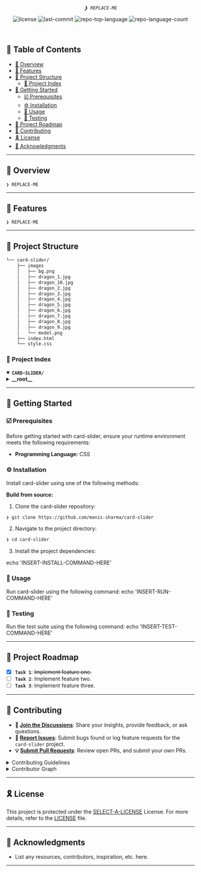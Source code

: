 
<p align="center">
	<em><code>❯ REPLACE-ME</code></em>
</p>
<p align="center">
	<img src="https://img.shields.io/github/license/manis-sharma/card-slider?style=default&logo=opensourceinitiative&logoColor=white&color=0080ff" alt="license">
	<img src="https://img.shields.io/github/last-commit/manis-sharma/card-slider?style=default&logo=git&logoColor=white&color=0080ff" alt="last-commit">
	<img src="https://img.shields.io/github/languages/top/manis-sharma/card-slider?style=default&color=0080ff" alt="repo-top-language">
	<img src="https://img.shields.io/github/languages/count/manis-sharma/card-slider?style=default&color=0080ff" alt="repo-language-count">
</p>
<p align="center"><!-- default option, no dependency badges. -->
</p>
<p align="center">
	<!-- default option, no dependency badges. -->
</p>
<br>

## 🔗 Table of Contents

- [📍 Overview](#-overview)
- [👾 Features](#-features)
- [📁 Project Structure](#-project-structure)
  - [📂 Project Index](#-project-index)
- [🚀 Getting Started](#-getting-started)
  - [☑️ Prerequisites](#-prerequisites)
  - [⚙️ Installation](#-installation)
  - [🤖 Usage](#🤖-usage)
  - [🧪 Testing](#🧪-testing)
- [📌 Project Roadmap](#-project-roadmap)
- [🔰 Contributing](#-contributing)
- [🎗 License](#-license)
- [🙌 Acknowledgments](#-acknowledgments)

---

## 📍 Overview

<code>❯ REPLACE-ME</code>

---

## 👾 Features

<code>❯ REPLACE-ME</code>

---

## 📁 Project Structure

```sh
└── card-slider/
    ├── images
    │   ├── bg.png
    │   ├── dragon_1.jpg
    │   ├── dragon_10.jpg
    │   ├── dragon_2.jpg
    │   ├── dragon_3.jpg
    │   ├── dragon_4.jpg
    │   ├── dragon_5.jpg
    │   ├── dragon_6.jpg
    │   ├── dragon_7.jpg
    │   ├── dragon_8.jpg
    │   ├── dragon_9.jpg
    │   └── model.png
    ├── index.html
    └── style.css
```


### 📂 Project Index
<details open>
	<summary><b><code>CARD-SLIDER/</code></b></summary>
	<details> <!-- __root__ Submodule -->
		<summary><b>__root__</b></summary>
		<blockquote>
			<table>
			<tr>
				<td><b><a href='https://github.com/manis-sharma/card-slider/blob/master/style.css'>style.css</a></b></td>
				<td><code>❯ REPLACE-ME</code></td>
			</tr>
			<tr>
				<td><b><a href='https://github.com/manis-sharma/card-slider/blob/master/index.html'>index.html</a></b></td>
				<td><code>❯ REPLACE-ME</code></td>
			</tr>
			</table>
		</blockquote>
	</details>
</details>

---
## 🚀 Getting Started

### ☑️ Prerequisites

Before getting started with card-slider, ensure your runtime environment meets the following requirements:

- **Programming Language:** CSS


### ⚙️ Installation

Install card-slider using one of the following methods:

**Build from source:**

1. Clone the card-slider repository:
```sh
❯ git clone https://github.com/manis-sharma/card-slider
```

2. Navigate to the project directory:
```sh
❯ cd card-slider
```

3. Install the project dependencies:

echo 'INSERT-INSTALL-COMMAND-HERE'



### 🤖 Usage
Run card-slider using the following command:
echo 'INSERT-RUN-COMMAND-HERE'

### 🧪 Testing
Run the test suite using the following command:
echo 'INSERT-TEST-COMMAND-HERE'

---
## 📌 Project Roadmap

- [X] **`Task 1`**: <strike>Implement feature one.</strike>
- [ ] **`Task 2`**: Implement feature two.
- [ ] **`Task 3`**: Implement feature three.

---

## 🔰 Contributing

- **💬 [Join the Discussions](https://github.com/manis-sharma/card-slider/discussions)**: Share your insights, provide feedback, or ask questions.
- **🐛 [Report Issues](https://github.com/manis-sharma/card-slider/issues)**: Submit bugs found or log feature requests for the `card-slider` project.
- **💡 [Submit Pull Requests](https://github.com/manis-sharma/card-slider/blob/main/CONTRIBUTING.md)**: Review open PRs, and submit your own PRs.

<details closed>
<summary>Contributing Guidelines</summary>

1. **Fork the Repository**: Start by forking the project repository to your github account.
2. **Clone Locally**: Clone the forked repository to your local machine using a git client.
   ```sh
   git clone https://github.com/manis-sharma/card-slider
   ```
3. **Create a New Branch**: Always work on a new branch, giving it a descriptive name.
   ```sh
   git checkout -b new-feature-x
   ```
4. **Make Your Changes**: Develop and test your changes locally.
5. **Commit Your Changes**: Commit with a clear message describing your updates.
   ```sh
   git commit -m 'Implemented new feature x.'
   ```
6. **Push to github**: Push the changes to your forked repository.
   ```sh
   git push origin new-feature-x
   ```
7. **Submit a Pull Request**: Create a PR against the original project repository. Clearly describe the changes and their motivations.
8. **Review**: Once your PR is reviewed and approved, it will be merged into the main branch. Congratulations on your contribution!
</details>

<details closed>
<summary>Contributor Graph</summary>
<br>
<p align="left">
   <a href="https://github.com{/manis-sharma/card-slider/}graphs/contributors">
      <img src="https://contrib.rocks/image?repo=manis-sharma/card-slider">
   </a>
</p>
</details>

---

## 🎗 License

This project is protected under the [SELECT-A-LICENSE](https://choosealicense.com/licenses) License. For more details, refer to the [LICENSE](https://choosealicense.com/licenses/) file.

---

## 🙌 Acknowledgments

- List any resources, contributors, inspiration, etc. here.

---
